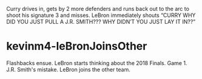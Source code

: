 Curry drives in, gets by 2 more defenders and runs back out to the arc to shoot his signature 3 and misses. LeBron immediately shouts “CURRY WHY DID YOU JUST PULL A J.R. SMITH??? WHY DIDN’T YOU JUST LAY IT IN??”
# kevinm4-leBronJoinsOther
Flashbacks ensue. LeBron starts thinking about the 2018 Finals. Game 1. J.R. Smith's mistake. LeBron joins the other team.
